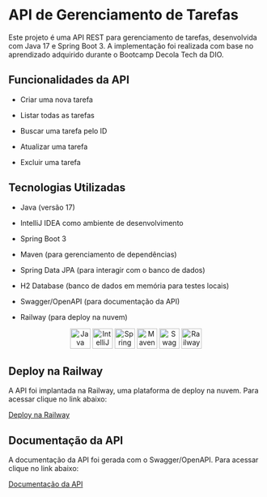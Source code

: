 # API de Gerenciamento de Tarefas

Este projeto é uma API REST para gerenciamento de tarefas, desenvolvida com Java 17 e Spring Boot 3. A implementação foi realizada com base no aprendizado adquirido durante o Bootcamp Decola Tech da DIO.


## Funcionalidades da API

- Criar uma nova tarefa

- Listar todas as tarefas

- Buscar uma tarefa pelo ID

- Atualizar uma tarefa

- Excluir uma tarefa


## Tecnologias Utilizadas

- Java (versão 17)

- IntelliJ IDEA como ambiente de desenvolvimento

- Spring Boot 3

- Maven (para gerenciamento de dependências)

- Spring Data JPA (para interagir com o banco de dados)

- H2 Database (banco de dados em memória para testes locais)

- Swagger/OpenAPI (para documentação da API)

- Railway (para deploy na nuvem)

<p align="center">
  <img alt="Java" title="Java" width="40px" src="https://cdn.jsdelivr.net/gh/devicons/devicon@latest/icons/java/java-original.svg"/>
  <img alt="IntelliJ IDEA" title="IntelliJ IDEA" width="40px" src="https://cdn.jsdelivr.net/gh/devicons/devicon@latest/icons/intellij/intellij-original.svg"/>
  <img alt="Spring Boot" title="Spring Boot" width="40px" src="https://cdn.jsdelivr.net/gh/devicons/devicon@latest/icons/spring/spring-original.svg"/>
  <img alt="Maven" title="Maven" width="40px" src="https://cdn.jsdelivr.net/gh/devicons/devicon@latest/icons/maven/maven-original.svg"/>
  <img alt="Swagger" title="Swagger" width="40px" src="https://cdn.jsdelivr.net/gh/devicons/devicon@latest/icons/swagger/swagger-original.svg"/>
  <img alt="Railway" title="Railway" width="40px" src="https://cdn.jsdelivr.net/gh/devicons/devicon@latest/icons/railway/railway-original.svg"/>

## Deploy na Railway

A API foi implantada na Railway, uma plataforma de deploy na nuvem. Para acessar clique no link abaixo:

[Deploy na Railway](lista-tarefas-api-production.up.railway.app)

## Documentação da API

A documentação da API foi gerada com o Swagger/OpenAPI. Para acessar clique no link abaixo:

[Documentação da API](lista-tarefas-api-production.up.railway.app/swagger-ui.html)